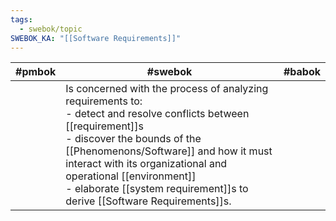 ```yaml
---
tags:
  - swebok/topic
SWEBOK_KA: "[[Software Requirements]]"
---
```


| #pmbok | #swebok                                                                                                                                                                                                                                                                                                                           | #babok |
| ------ | --------------------------------------------------------------------------------------------------------------------------------------------------------------------------------------------------------------------------------------------------------------------------------------------------------------------------------- | ------ |
|        | Is concerned with the process of analyzing requirements to:<br>- detect and resolve conflicts between [[requirement]]s<br>- discover the bounds of the [[Phenomenons/Software]] and how it must interact with its organizational and operational [[environment]]<br>- elaborate [[system requirement]]s to derive [[Software Requirements]]s. |        |
